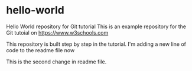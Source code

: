 # hello-world
Hello World repository for Git tutorial
This is an example repository for the Git tutoial on https://www.w3schools.com

This repository is built step by step in the tutorial.
I'm adding a new line of code to the readme file now

This is the second change in readme file.
